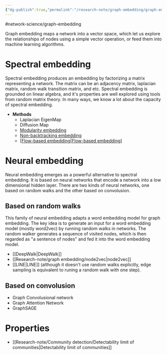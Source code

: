 ```yaml
---
{"dg-publish":true,"permalink":"/research-note/graph-embedding/graph-embedding/","dgPassFrontmatter":true}
---
```


#network-science/graph-embedding 

Graph embedding maps a network into a vector space, which let us explore the relationships of nodes using a simple vector operation, or feed them into machine learning algorithms. 


# Spectral embedding 
Spectral embedding produces an embedding by factorizing a matrix representing a network. The matrix can be an adjacency matrix, laplacian matrix, random walk transition matrix, and etc. Spectral embedding is grounded on linear algebra, and it's properties are well explored using tools from random matrix theory. In many ways, we know a lot about the capacity of spectral embedding. 

- **Methods**
	- Laplacian EigenMap
	- Diffusion Map
	- [Modularity embedding](https://journals.aps.org/prl/abstract/10.1103/PhysRevLett.108.188701)
	- [Non-backtracking embedding](https://www.pnas.org/doi/10.1073/pnas.1312486110)
	- [[Flow-based embedding\|Flow-based embedding]](https://arxiv.org/abs/1308.6494)


# Neural embedding 
Neural embedding emerges as a powerful alternative to spectral embedding. It is based on neural networks that encode a network into a low dimensional hidden layer. There are two kinds of neural networks, one based on random walks and the other based on convolusion. 

## Based on random walks 
This family of neural embedding adapts a word embedding model for graph embedding. The key idea is to generate an input for a word embedding model (mostly word2vec) by running random walks in networks. The random walker generates a sequence of visited nodes, which is then regarded as "a sentence of nodes" and fed it into the word embedding model. 

- [[DeepWalk\|DeepWalk]] 
- [[Research-note/graph embedding/node2vec\|node2vec]]
- [[LINE\|LINE]] (although it doesn't use random walks explicitly, edge sampling is equivalent to runing a random walk with one step).


## Based on convolusion
- Graph Convolusional network 
- Graph Attention Network 
- GraphSAGE

# Properties 
- [[Research-note/Community detection/Detectability limit of communities\|Detectability limit of communities]]
